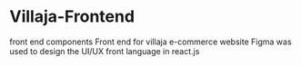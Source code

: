 # Villaja-Frontend
front end components
Front end for villaja e-commerce website
Figma was used to design the UI/UX
front language in react.js
